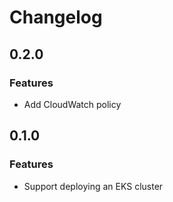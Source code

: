 # Changelog

## 0.2.0

### Features
- Add CloudWatch policy

## 0.1.0

### Features
- Support deploying an EKS cluster

